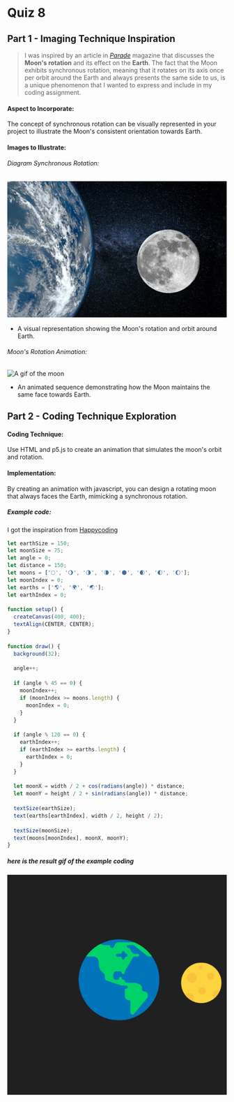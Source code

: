 # Quiz 8

## Part 1 - Imaging Technique Inspiration

>I was inspired by an article in [*Parade*](https://www.google.https://parade.com/651086/marilynvossavant/moons-rotation/) magazine that discusses the **Moon's rotation** and its effect on the **Earth**. The fact that the Moon exhibits synchronous rotation, meaning that it rotates on its axis once per orbit around the Earth and always presents the same side to us, is a unique phenomenon that I wanted to express and include in my coding assignment.

#### Aspect to Incorporate: 
The concept of synchronous rotation can be visually represented in your project to illustrate the Moon's consistent orientation towards Earth.

#### Images to Illustrate:
###### Diagram Synchronous Rotation:
  ![An image of the moon and earth ](readmeimages/moon'srotation.png)
 - A visual representation showing the Moon's rotation and orbit around Earth.


######  Moon's Rotation Animation: 
![A gif of the moon ](readmeimages/moon.gif)
- An animated sequence demonstrating how the Moon maintains the same face towards Earth.


## Part 2 - Coding Technique Exploration

#### Coding Technique: 
Use HTML and p5.js to create an animation that simulates the moon's orbit and rotation.

#### Implementation: 
By creating an animation with javascript, you can design a rotating moon that always faces the Earth, mimicking a synchronous rotation.

##### Example code:
I got the inspiration from [Happycoding](https://happycoding.io/tutorials/p5js/arrays/earth-moon-emoji-orbit)


```javascript
let earthSize = 150;
let moonSize = 75;
let angle = 0;
let distance = 150;
let moons = ['🌕', '🌖', '🌗', '🌘', '🌑', '🌒', '🌓', '🌔'];
let moonIndex = 0;
let earths = ['🌎', '🌍', '🌏'];
let earthIndex = 0;

function setup() {
  createCanvas(400, 400);
  textAlign(CENTER, CENTER);
}

function draw() {
  background(32); 
  
  angle++; 

  if (angle % 45 == 0) {
    moonIndex++;
    if (moonIndex >= moons.length) {
      moonIndex = 0;
    }
  }

  if (angle % 120 == 0) {
    earthIndex++;
    if (earthIndex >= earths.length) {
      earthIndex = 0;
    }
  }

  let moonX = width / 2 + cos(radians(angle)) * distance;
  let moonY = height / 2 + sin(radians(angle)) * distance;

  textSize(earthSize);
  text(earths[earthIndex], width / 2, height / 2);

  textSize(moonSize);
  text(moons[moonIndex], moonX, moonY);
}
```

##### here is the result gif of the example coding 
![An image of a example code](readmeimages/happycoding.gif)


